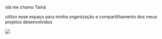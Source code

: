olá me chamo Tainá

utilizo esse espaço para minha organização e compartilhamento dos meus projetos desenvolvidos 

![](https://media1.tenor.com/m/zc0dYyoTnE4AAAAC/cat-hands-up.gif)
